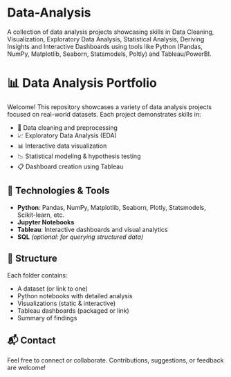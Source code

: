 # Data-Analysis
A collection of data analysis projects showcasing skills in Data Cleaning, Visualization, Exploratory Data Analysis, Statistical Analysis, Deriving Insights and Interactive Dashboards using tools like Python (Pandas, NumPy, Matplotlib, Seaborn, Statsmodels, Poltly) and Tableau/PowerBI.

# 📊 Data Analysis Portfolio

Welcome! This repository showcases a variety of data analysis projects focused on real-world datasets. Each project demonstrates skills in:

- 📌 Data cleaning and preprocessing
- 📈 Exploratory Data Analysis (EDA)
- 📊 Interactive data visualization
- 📉 Statistical modeling & hypothesis testing
- 📋 Dashboard creation using Tableau

## 🔧 Technologies & Tools
- **Python**: Pandas, NumPy, Matplotlib, Seaborn, Plotly, Statsmodels, Scikit-learn, etc.
- **Jupyter Notebooks**
- **Tableau**: Interactive dashboards and visual analytics
- **SQL** *(optional: for querying structured data)*

## 📁 Structure
Each folder contains:
- A dataset (or link to one)
- Python notebooks with detailed analysis
- Visualizations (static & interactive)
- Tableau dashboards (packaged or link)
- Summary of findings

## 📬 Contact
Feel free to connect or collaborate. Contributions, suggestions, or feedback are welcome!

